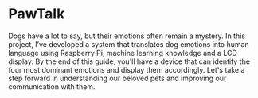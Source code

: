# PawTalk


Dogs have a lot to say, but their emotions often remain a mystery. In this project, I’ve developed a system that translates dog emotions into human language using  Raspberry Pi, machine learning knowledge and a LCD display. By the end of this guide, you'll have a device that can identify the four most dominant emotions and display them accordingly. Let's take a step forward in understanding our beloved pets and improving our communication with them.
